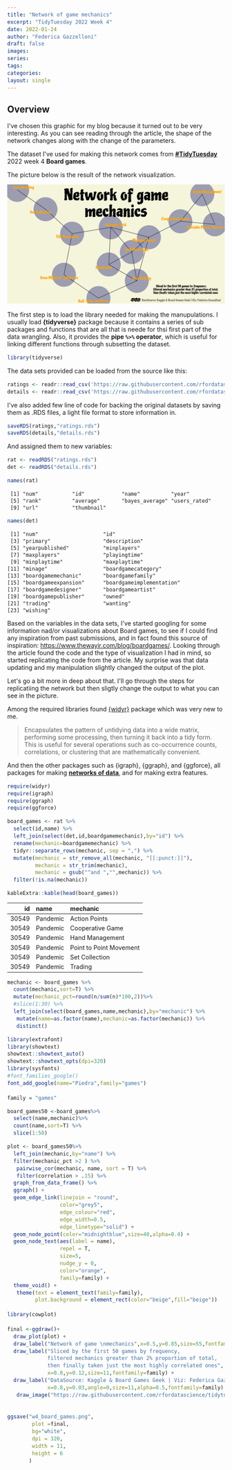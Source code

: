 ```yaml
---
title: "Network of game mechanics"
excerpt: "TidyTuesday 2022 Week 4"
date: 2022-01-24
author: "Federica Gazzelloni"
draft: false
images:
series:
tags:
categories:
layout: single
---
```





## Overview

I've chosen this graphic for my blog because it turned out to be very interesting. As you can see reading through the article, the shape of the network changes along with the change of the parameters.

The dataset I've used for making this network comes from **[#TidyTuesday](https://github.com/rfordatascience/tidytuesday/blob/master/data/2022/2022-01-25/readme.md)** 2022 week 4 **Board games**. 

The picture below is the result of the network visualization.

![](featured.png)


The first step is to load the library needed for making the manupulations. I usually load **{tidyverse}** package because it contains a series of sub packages and functions that are all that is neede for thsi first part of the data wrangling. Also, it provides the **pipe `%>%` operator**, which is useful for linking different functions through subsetting the dataset.


```r
library(tidyverse)
```

The data sets provided can be loaded from the source like this:

```r
ratings <- readr::read_csv('https://raw.githubusercontent.com/rfordatascience/tidytuesday/master/data/2022/2022-01-25/ratings.csv')
details <- readr::read_csv('https://raw.githubusercontent.com/rfordatascience/tidytuesday/master/data/2022/2022-01-25/details.csv')
```

I've also added few line of code for backing the original datasets by saving them as .RDS files, a light file format to store information in.

```r
saveRDS(ratings,"ratings.rds")
saveRDS(details,"details.rds")
```

And assigned them to new variables:

```r
rat <- readRDS("ratings.rds")
det <- readRDS("details.rds")
```



```r
names(rat)
```

```
 [1] "num"           "id"            "name"          "year"         
 [5] "rank"          "average"       "bayes_average" "users_rated"  
 [9] "url"           "thumbnail"    
```


```r
names(det)
```

```
 [1] "num"                     "id"                     
 [3] "primary"                 "description"            
 [5] "yearpublished"           "minplayers"             
 [7] "maxplayers"              "playingtime"            
 [9] "minplaytime"             "maxplaytime"            
[11] "minage"                  "boardgamecategory"      
[13] "boardgamemechanic"       "boardgamefamily"        
[15] "boardgameexpansion"      "boardgameimplementation"
[17] "boardgamedesigner"       "boardgameartist"        
[19] "boardgamepublisher"      "owned"                  
[21] "trading"                 "wanting"                
[23] "wishing"                
```

Based on the variables in the data sets, I've started googling for some information nad/or visualizations about Board games, to see if I could find any inspiration from past submissions, and in fact found this source of inspiration: https://www.thewayir.com/blog/boardgames/. Looking through the article found the code and the type of visualization I had in mind, so started replicating the code from the article. My surprise was that data updating and my manipulation slightly changed the output of the plot.

Let's go a bit more in deep about that. I'll go through the steps for replicatiing the network but then sligtly change the output to what you can see in the picture.

Among the required libraries found [{widyr}](https://cran.r-project.org/web/packages/widyr/index.html) package which was very new to me.

> Encapsulates the pattern of untidying data into a wide matrix, performing some processing, then turning it back into a tidy form. This is useful for several operations such as co-occurrence counts, correlations, or clustering that are mathematically convenient.

And then the other packages such as {igraph}, {ggraph}, and {ggforce}, all packages for making [**networks of data**](https://ggplot2-book.org/networks.html), and for making extra features.

```r
require(widyr)
require(igraph)
require(ggraph)
require(ggforce)
```


```r
board_games <- rat %>%
  select(id,name) %>%
  left_join(select(det,id,boardgamemechanic),by="id") %>%
  rename(mechanic=boardgamemechanic) %>%
  tidyr::separate_rows(mechanic, sep = ",") %>% 
  mutate(mechanic = str_remove_all(mechanic, "[[:punct:]]"),
         mechanic = str_trim(mechanic),
         mechanic = gsub("^and ","",mechanic)) %>% 
  filter(!is.na(mechanic))
```


```r
kableExtra::kable(head(board_games))
```

<table>
 <thead>
  <tr>
   <th style="text-align:right;"> id </th>
   <th style="text-align:left;"> name </th>
   <th style="text-align:left;"> mechanic </th>
  </tr>
 </thead>
<tbody>
  <tr>
   <td style="text-align:right;"> 30549 </td>
   <td style="text-align:left;"> Pandemic </td>
   <td style="text-align:left;"> Action Points </td>
  </tr>
  <tr>
   <td style="text-align:right;"> 30549 </td>
   <td style="text-align:left;"> Pandemic </td>
   <td style="text-align:left;"> Cooperative Game </td>
  </tr>
  <tr>
   <td style="text-align:right;"> 30549 </td>
   <td style="text-align:left;"> Pandemic </td>
   <td style="text-align:left;"> Hand Management </td>
  </tr>
  <tr>
   <td style="text-align:right;"> 30549 </td>
   <td style="text-align:left;"> Pandemic </td>
   <td style="text-align:left;"> Point to Point Movement </td>
  </tr>
  <tr>
   <td style="text-align:right;"> 30549 </td>
   <td style="text-align:left;"> Pandemic </td>
   <td style="text-align:left;"> Set Collection </td>
  </tr>
  <tr>
   <td style="text-align:right;"> 30549 </td>
   <td style="text-align:left;"> Pandemic </td>
   <td style="text-align:left;"> Trading </td>
  </tr>
</tbody>
</table>


```r
mechanic <- board_games %>% 
  count(mechanic,sort=T) %>%
  mutate(mechanic_pct=round(n/sum(n)*100,2))%>%
  #slice(1:30) %>%
  left_join(select(board_games,name,mechanic),by="mechanic") %>%
   mutate(name=as.factor(name),mechanic=as.factor(mechanic)) %>% 
   distinct() 
```



```r
library(extrafont)
library(showtext)
showtext::showtext_auto()
showtext::showtext_opts(dpi=320)
library(sysfonts)
#font_families_google()
font_add_google(name="Piedra",family="games")

family = "games"
```




```r
board_games50 <-board_games%>%
  select(name,mechanic)%>%
  count(name,sort=T) %>%
  slice(1:50)
```




```r
plot <- board_games50%>%
  left_join(mechanic,by="name") %>%
  filter(mechanic_pct >2 ) %>%
   pairwise_cor(mechanic, name, sort = T) %>% 
   filter(correlation > .15) %>% 
  graph_from_data_frame() %>% 
  ggraph() +
  geom_edge_link(linejoin = "round",
                 color="grey5",
                 edge_colour="red",
                 edge_width=0.5,
                 edge_linetype="solid") +
  geom_node_point(color="midnightblue",size=40,alpha=0.4) +
  geom_node_text(aes(label = name), 
                 repel = T,
                 size=5,
                 nudge_y = 0,
                 color="orange",
                 family=family) + 
  theme_void() +
   theme(text = element_text(family=family),
         plot.background = element_rect(color="beige",fill="beige"))

library(cowplot)

final <-ggdraw()+
  draw_plot(plot) +
  draw_label("Network of game \nmechanics",x=0.5,y=0.85,size=55,fontfamily=family)+
  draw_label("Sliced by the first 50 games by frequency, 
             filtered mechanics greater than 2% proportion of total,
             then finally taken just the most highly correlated ones",
             x=0.8,y=0.12,size=11,fontfamily=family) +
  draw_label("DataSource: Kaggle & Board Games Geek | Viz: Federica Gazzelloni",
             x=0.8,y=0.03,angle=0,size=11,alpha=0.5,fontfamily=family) +
   draw_image("https://raw.githubusercontent.com/rfordatascience/tidytuesday/master/static/plot_logo.png",x=0.09,y=-0.47,scale=0.05)
  

ggsave("w4_board_games.png",
        plot =final,
        bg="white",
        dpi = 320,
        width = 11,
        height = 6
       )
```


